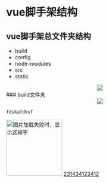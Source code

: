 # vue脚手架结构

 ## vue脚手架总文件夹结构
- build
- config
- node-modules
- src
- static
<div align=center><img src="https://images2017.cnblogs.com/blog/916533/201801/916533-20180118181001443-1283702699.png"/></div>
 ### build文件夹
<div align=center><img src="https://images2017.cnblogs.com/blog/916533/201801/916533-20180118181038803-812248862.png"/></div>

```
fdskafdksf
```
<img src="https://github.com/HeTingwei/ReadmeLearn/blob/master/avatar1.jpg" width="150" height="150" alt="图片加载失败时，显示这段字"/>
<a href='https://www.baidu.com'>231434123412</a>
